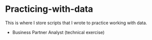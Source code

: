 # Practicing-with-data
This is where I store scripts that I wrote to practice working with data.

- Business Partner Analyst (technical exercise)
